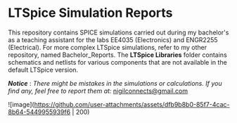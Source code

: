 # LTSpice Simulation Reports
This repository contains SPICE simulations carried out during my bachelor's as a teaching assistant for the labs EE4035 (Electronics) and ENGR2255 (Electrical). For more complex LTSpice simulations, refer to my other repository, named Bachelor_Reports. The **LTSpice Libraries** folder contains schematics and netlists for various components that are not available in the default LTSpice version.

**_Notice_** : _There might be mistakes in the simulations or calculations. If you find any, feel free to report them at:_ [nigilconnects@gmail.com](mailto:nigilconnects@gmail.com)

![image](https://github.com/user-attachments/assets/dfb9b8b0-85f7-4cac-8b64-5449955939f6 | 200)


